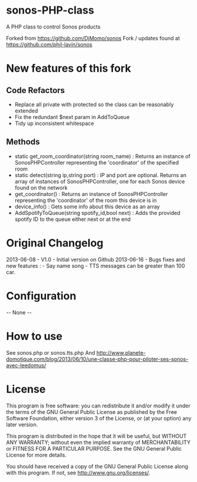 sonos-PHP-class
=================

A PHP class to control Sonos products

Forked from https://github.com/DjMomo/sonos
Fork / updates found at https://github.com/phil-lavin/sonos

New features of this fork
=========================

Code Refactors
--------------

* Replace all private with protected so the class can be reasonably extended
* Fix the redundant $next param in AddToQueue
* Tidy up inconsistent whitespace

Methods
-------

* static get_room_coordinator(string room_name) : Returns an instance of SonosPHPController representing the 'coordinator' of the specified room
* static detect(string ip,string port) : IP and port are optional. Returns an array of instances of SonosPHPController, one for each Sonos device found on the network
* get_coordinator() : Returns an instance of SonosPHPController representing the 'coordinator' of the room this device is in
* device_info() : Gets some info about this device as an array
* AddSpotifyToQueue(string spotify_id,bool next) : Adds the provided spotify ID to the queue either next or at the end

Original Changelog
==================

2013-06-08 - V1.0 - Initial version on Github
2013-06-16 - Bugs fixes and new features :
	- Say name song	
	- TTS messages can be greater than 100 car.

Configuration
=============

-- None --

How to use
==========

See sonos.php or sonos.tts.php
And http://www.planete-domotique.com/blog/2013/06/10/une-classe-php-pour-piloter-ses-sonos-avec-leedomus/

License
=======
This program is free software: you can redistribute it and/or modify it under the terms of the GNU General Public License as published by the Free Software Foundation, either version 3 of the License, or (at your option) any later version.

This program is distributed in the hope that it will be useful, but WITHOUT ANY WARRANTY; without even the implied warranty of MERCHANTABILITY or FITNESS FOR A PARTICULAR PURPOSE. See the GNU General Public License for more details.

You should have received a copy of the GNU General Public License along with this program. If not, see http://www.gnu.org/licenses/.
